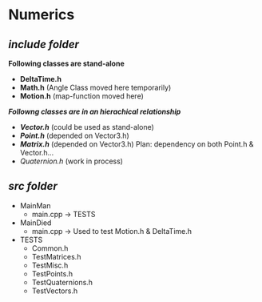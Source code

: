 # Numerics

</hr>

## ***include folder***

**Following classes are stand-alone**
- **DeltaTime.h**
- **Math.h**           (Angle Class moved here temporarily)
- **Motion.h**         (map-function moved here)

***Followng classes are in an hierachical relationship***
+ ***Vector.h***      (could be used as stand-alone)
+ ***Point.h***       (depended on Vector3.h)
+ ***Matrix.h***      (depended on Vector3.h) Plan: dependency on both Point.h & Vector.h...
+ *Quaternion.h*        (work in process)

</hr>

## ***src folder***

- MainMan
    - main.cpp -> TESTS
- MainDied
    - main.cpp -> Used to test Motion.h & DeltaTime.h
- TESTS
    - Common.h
    - TestMatrices.h
    - TestMisc.h
    - TestPoints.h
    - TestQuaternions.h
    - TestVectors.h

